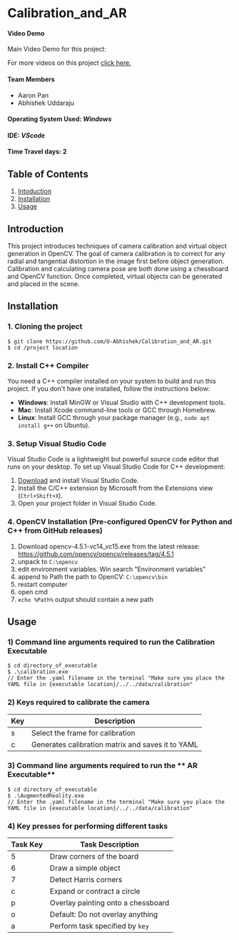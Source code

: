 # Calibration_and_AR

#### Video Demo

Main Video Demo for this project: 

For more videos on this project [click here.]()

#### Team Members
- Aaron Pan
- Abhishek Uddaraju
  
#### Operating System Used: _Windows_
#### IDE: _VScode_
#### Time Travel days: 2


## Table of Contents
1. [Intoduction](#introduction)
2. [Installation](#installation)
3. [Usage](#usage)


## Introduction
This project introduces techniques of camera calibration and virtual object generation in OpenCV. The goal of camera calibration is to correct for any radial and tangential distortion in the image first before object generation. Calibration and calculating camera pose are both done using a chessboard and OpenCV function. Once completed, virtual objects can be generated and placed in the scene.

## Installation  

### 1. Cloning the project
```
$ git clone https://github.com/U-Abhishek/Calibration_and_AR.git
$ cd /project location
```

### 2. Install C++ Compiler

You need a C++ compiler installed on your system to build and run this project. If you don't have one installed, follow the instructions below:

- **Windows**: Install MinGW or Visual Studio with C++ development tools.
- **Mac**: Install Xcode command-line tools or GCC through Homebrew.
- **Linux**: Install GCC through your package manager (e.g., `sudo apt install g++` on Ubuntu).

### 3. Setup Visual Studio Code

Visual Studio Code is a lightweight but powerful source code editor that runs on your desktop. To set up Visual Studio Code for C++ development:

1. [Download](https://code.visualstudio.com/) and install Visual Studio Code.
2. Install the C/C++ extension by Microsoft from the Extensions view (`Ctrl+Shift+X`).
3. Open your project folder in Visual Studio Code.


### 4. OpenCV Installation (Pre-configured OpenCV for Python and C++ from GitHub releases)
1. Download opencv-4.5.1-vc14_vc15.exe from the latest release: 
   https://github.com/opencv/opencv/releases/tag/4.5.1
1. unpack to `C:\opencv`
1. edit environment variables. Win search "Environment variables"
1. append to Path the path to OpenCV: `C:\opencv\bin`
1. restart computer
1. open cmd
1. `echo %Path%` output should contain a new path

## Usage

### 1) Command line arguments required to run the **Calibration Executable**
```
$ cd directory_of_executable
$ .\calibration.exe
// Enter the .yaml filename in the terminal "Make sure you place the YAML file in {executable location}/../../data/calibration"
```

### 2) Keys required to calibrate the camera
| Key      | Description                          |
|----------|--------------------------------------|
| s        | Select the frame for calibration           |
| c        | Generates calibration matrix and saves it to YAML                |

### 3) Command line arguments required to run the ** AR Executable**
```
$ cd directory_of_executable
$ .\AugmentedReality.exe
// Enter the .yaml filename in the terminal "Make sure you place the YAML file in {executable location}/../../data/calibration"
```

### 4) Key presses for performing different tasks 

| Task Key | Task Description                      |
|----------|--------------------------------------|
| 5        | Draw corners of the board            |
| 6        | Draw a simple object                 |
| 7        | Detect Harris corners                |
| c        | Expand or contract a circle          |
| p        | Overlay painting onto a chessboard   |
| o        | Default: Do not overlay anything     |
| a        | Perform task specified by `key`      |

